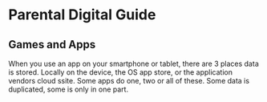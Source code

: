 # Parental Digital Guide

## Games and Apps

When you use an app on your smartphone or tablet, there are 3 places data is stored. Locally on the device, the OS app store, or the application vendors cloud ssite.  Some apps do one, two or all of these. Some data is duplicated, some is only in one part.


